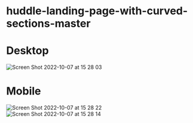 # huddle-landing-page-with-curved-sections-master

# Desktop
![Screen Shot 2022-10-07 at 15 28 03](https://user-images.githubusercontent.com/73247644/194553394-98769ba5-23e2-4166-a4f9-30fba1dcadca.png)

# Mobile
![Screen Shot 2022-10-07 at 15 28 22](https://user-images.githubusercontent.com/73247644/194553414-5d6c73f8-4ccc-4a4a-9524-1dfaad5512c7.png)
![Screen Shot 2022-10-07 at 15 28 14](https://user-images.githubusercontent.com/73247644/194553417-ea8ce90f-5395-4e9b-9bf4-1ee3d3476d2c.png)
